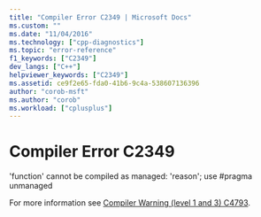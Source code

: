 ```yaml
---
title: "Compiler Error C2349 | Microsoft Docs"
ms.custom: ""
ms.date: "11/04/2016"
ms.technology: ["cpp-diagnostics"]
ms.topic: "error-reference"
f1_keywords: ["C2349"]
dev_langs: ["C++"]
helpviewer_keywords: ["C2349"]
ms.assetid: ce9f2e65-fda0-41b6-9c4a-538607136396
author: "corob-msft"
ms.author: "corob"
ms.workload: ["cplusplus"]
---
```

# Compiler Error C2349
'function' cannot be compiled as managed: 'reason'; use #pragma unmanaged  
  
 For more information see [Compiler Warning (level 1 and 3) C4793](../../error-messages/compiler-warnings/compiler-warning-level-1-and-3-c4793.md).